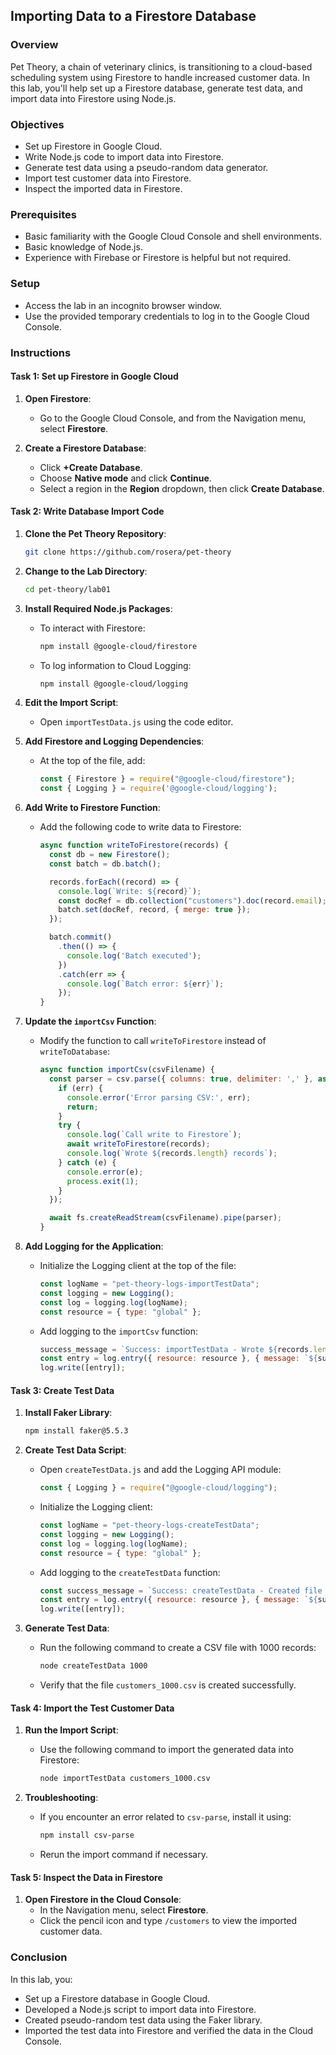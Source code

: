 ## Importing Data to a Firestore Database

### Overview
Pet Theory, a chain of veterinary clinics, is transitioning to a cloud-based scheduling system using Firestore to handle increased customer data. In this lab, you'll help set up a Firestore database, generate test data, and import data into Firestore using Node.js. 

### Objectives
- Set up Firestore in Google Cloud.
- Write Node.js code to import data into Firestore.
- Generate test data using a pseudo-random data generator.
- Import test customer data into Firestore.
- Inspect the imported data in Firestore.

### Prerequisites
- Basic familiarity with the Google Cloud Console and shell environments.
- Basic knowledge of Node.js.
- Experience with Firebase or Firestore is helpful but not required.

### Setup
- Access the lab in an incognito browser window.
- Use the provided temporary credentials to log in to the Google Cloud Console.

### Instructions

#### Task 1: Set up Firestore in Google Cloud
1. **Open Firestore**:
   - Go to the Google Cloud Console, and from the Navigation menu, select **Firestore**.
   
2. **Create a Firestore Database**:
   - Click **+Create Database**.
   - Choose **Native mode** and click **Continue**.
   - Select a region in the **Region** dropdown, then click **Create Database**.

#### Task 2: Write Database Import Code
1. **Clone the Pet Theory Repository**:
   ```bash
   git clone https://github.com/rosera/pet-theory
   ```
   
2. **Change to the Lab Directory**:
   ```bash
   cd pet-theory/lab01
   ```

3. **Install Required Node.js Packages**:
   - To interact with Firestore:
     ```bash
     npm install @google-cloud/firestore
     ```
   - To log information to Cloud Logging:
     ```bash
     npm install @google-cloud/logging
     ```

4. **Edit the Import Script**:
   - Open `importTestData.js` using the code editor.

5. **Add Firestore and Logging Dependencies**:
   - At the top of the file, add:
     ```javascript
     const { Firestore } = require("@google-cloud/firestore");
     const { Logging } = require('@google-cloud/logging');
     ```

6. **Add Write to Firestore Function**:
   - Add the following code to write data to Firestore:
     ```javascript
     async function writeToFirestore(records) {
       const db = new Firestore();
       const batch = db.batch();

       records.forEach((record) => {
         console.log(`Write: ${record}`);
         const docRef = db.collection("customers").doc(record.email);
         batch.set(docRef, record, { merge: true });
       });

       batch.commit()
         .then(() => {
           console.log('Batch executed');
         })
         .catch(err => {
           console.log(`Batch error: ${err}`);
         });
     }
     ```

7. **Update the `importCsv` Function**:
   - Modify the function to call `writeToFirestore` instead of `writeToDatabase`:
     ```javascript
     async function importCsv(csvFilename) {
       const parser = csv.parse({ columns: true, delimiter: ',' }, async function (err, records) {
         if (err) {
           console.error('Error parsing CSV:', err);
           return;
         }
         try {
           console.log(`Call write to Firestore`);
           await writeToFirestore(records);
           console.log(`Wrote ${records.length} records`);
         } catch (e) {
           console.error(e);
           process.exit(1);
         }
       });

       await fs.createReadStream(csvFilename).pipe(parser);
     }
     ```

8. **Add Logging for the Application**:
   - Initialize the Logging client at the top of the file:
     ```javascript
     const logName = "pet-theory-logs-importTestData";
     const logging = new Logging();
     const log = logging.log(logName);
     const resource = { type: "global" };
     ```
   - Add logging to the `importCsv` function:
     ```javascript
     success_message = `Success: importTestData - Wrote ${records.length} records`;
     const entry = log.entry({ resource: resource }, { message: `${success_message}` });
     log.write([entry]);
     ```

#### Task 3: Create Test Data
1. **Install Faker Library**:
   ```bash
   npm install faker@5.5.3
   ```

2. **Create Test Data Script**:
   - Open `createTestData.js` and add the Logging API module:
     ```javascript
     const { Logging } = require("@google-cloud/logging");
     ```
   - Initialize the Logging client:
     ```javascript
     const logName = "pet-theory-logs-createTestData";
     const logging = new Logging();
     const log = logging.log(logName);
     const resource = { type: "global" };
     ```
   - Add logging to the `createTestData` function:
     ```javascript
     const success_message = `Success: createTestData - Created file ${fileName} containing ${recordCount} records.`;
     const entry = log.entry({ resource: resource }, { message: `${success_message}` });
     log.write([entry]);
     ```
   
3. **Generate Test Data**:
   - Run the following command to create a CSV file with 1000 records:
     ```bash
     node createTestData 1000
     ```
   - Verify that the file `customers_1000.csv` is created successfully.

#### Task 4: Import the Test Customer Data
1. **Run the Import Script**:
   - Use the following command to import the generated data into Firestore:
     ```bash
     node importTestData customers_1000.csv
     ```

2. **Troubleshooting**:
   - If you encounter an error related to `csv-parse`, install it using:
     ```bash
     npm install csv-parse
     ```
   - Rerun the import command if necessary.

#### Task 5: Inspect the Data in Firestore
1. **Open Firestore in the Cloud Console**:
   - In the Navigation menu, select **Firestore**.
   - Click the pencil icon and type `/customers` to view the imported customer data.

### Conclusion
In this lab, you:
- Set up a Firestore database in Google Cloud.
- Developed a Node.js script to import data into Firestore.
- Created pseudo-random test data using the Faker library.
- Imported the test data into Firestore and verified the data in the Cloud Console.
